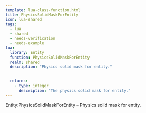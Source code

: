 ```yaml
---
template: lua-class-function.html
title: PhysicsSolidMaskForEntity
icon: lua-shared
tags:
  - lua
  - shared
  - needs-verification
  - needs-example
lua:
  library: Entity
  function: PhysicsSolidMaskForEntity
  realm: shared
  description: "Physics solid mask for entity."
  
  
  returns:
    - type: integer
      description: "The physics solid mask for entity."
---
```


<div class="lua__search__keywords">
Entity:PhysicsSolidMaskForEntity &#x2013; Physics solid mask for entity.
</div>
